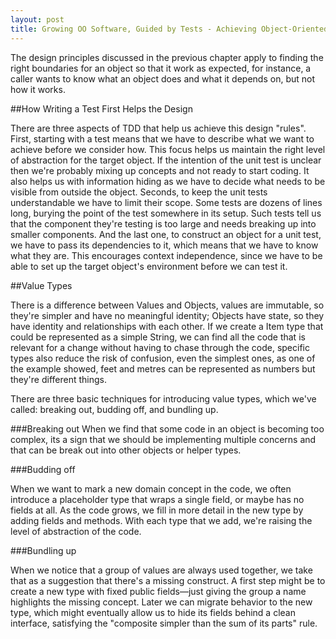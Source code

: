 ```yaml
---
layout: post
title: Growing OO Software, Guided by Tests - Achieving Object-Oriented Design
---
```


The design principles discussed in the previous chapter apply to finding the right boundaries for an object so that it work as expected, for instance, a caller wants to know what an object does and what it depends on, but not how it works.

##How Writing a Test First Helps the Design

There are three aspects of TDD that help us achieve this design "rules". First, starting with a test means that we have to describe what we want to achieve before we consider how. This focus helps us maintain the right level of abstraction for the target object. If the intention of the unit test is unclear then we're probably mixing up concepts and not ready to start coding. It also helps us with information hiding as we have to decide what needs to be visible from outside the object. Seconds, to keep the unit tests understandable we have to limit their scope. Some tests are dozens of lines long, burying the point of the test somewhere in its setup. Such tests tell us that the component they're testing is too large and needs breaking up into smaller components. And the last one, to construct an object for a unit test, we have to pass its dependencies to it, which means that we have to know what they are. This encourages context independence, since we have to be able to set up the target object's environment before we can test it.

##Value Types

There is a difference between Values and Objects, values are immutable, so they're simpler and have no meaningful identity; Objects have state, so they have identity and relationships with each other. If we create a Item type that could be represented as a simple String, we can find all the code that is relevant for a change without having to chase through the code, specific types also reduce the risk of confusion, even the simplest ones, as one of the example showed, feet and metres can be represented as numbers but they're different things.

There are three basic techniques for introducing value types, which we've called: breaking out, budding off, and bundling up.

###Breaking out
When we find that some code in an object is becoming too complex, its a sign that we should be implementing multiple concerns and that can be break out into other objects or helper types.

###Budding off

When we want to mark a new domain concept in the code, we often introduce a placeholder type that wraps a single field, or maybe has no fields at all. As the code grows, we fill in more detail in the new type by adding fields and methods. With each type that we add, we're raising the level of abstraction of the code.

###Bundling up

When we notice that a group of values are always used together, we take that as a suggestion that there's a missing construct. A first step might be to create a new type with fixed public fields—just giving the group a name highlights the missing concept. Later we can migrate behavior to the new type, which might eventually allow us to hide its fields behind a clean interface, satisfying the "composite simpler than the sum of its parts" rule.

